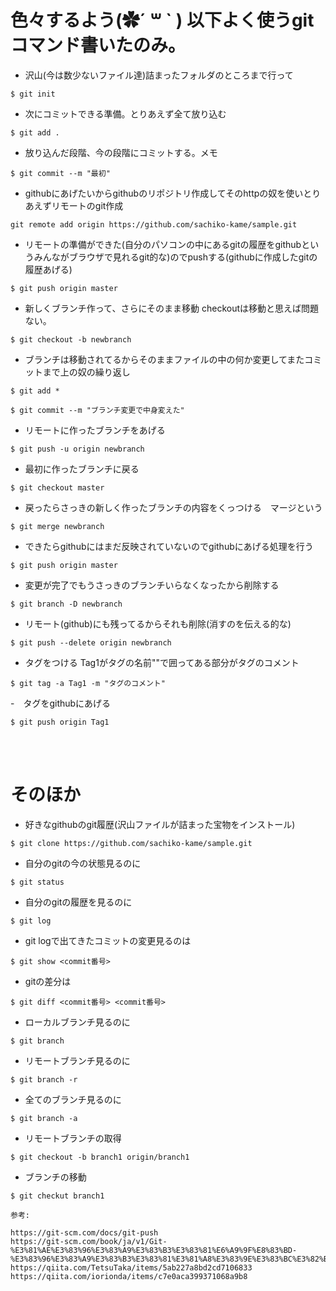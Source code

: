# 色々するよう(✿´ ꒳ ` ) 以下よく使うgitコマンド書いたのみ。

- 沢山(今は数少ないファイル達)詰まったフォルダのところまで行って

```
$ git init
```

- 次にコミットできる準備。とりあえず全て放り込む

```
$ git add .
```

- 放り込んだ段階、今の段階にコミットする。メモ

```
$ git commit --m "最初"
```

- githubにあげたいからgithubのリポジトリ作成してそのhttpの奴を使いとりあえずリモートのgit作成

```
git remote add origin https://github.com/sachiko-kame/sample.git
```

- リモートの準備ができた(自分のパソコンの中にあるgitの履歴をgithubというみんながブラウザで見れるgit的な)のでpushする(githubに作成したgitの履歴あげる)

```
$ git push origin master
```

- 新しくブランチ作って、さらにそのまま移動 checkoutは移動と思えば問題ない。

```
$ git checkout -b newbranch
```

- ブランチは移動されてるからそのままファイルの中の何か変更してまたコミットまで上の奴の繰り返し

```
$ git add *
```

```
$ git commit --m "ブランチ変更で中身変えた"
```

- リモートに作ったブランチをあげる

```
$ git push -u origin newbranch
```

- 最初に作ったブランチに戻る

```
$ git checkout master
```

- 戻ったらさっきの新しく作ったブランチの内容をくっつける　マージという

```
$ git merge newbranch
```

- できたらgithubにはまだ反映されていないのでgithubにあげる処理を行う

```
$ git push origin master
```

- 変更が完了でもうさっきのブランチいらなくなったから削除する

```
$ git branch -D newbranch
```

- リモート(github)にも残ってるからそれも削除(消すのを伝える的な)

```
$ git push --delete origin newbranch
```

- タグをつける Tag1がタグの名前""で囲ってある部分がタグのコメント

```
$ git tag -a Tag1 -m "タグのコメント"
```

-　タグをgithubにあげる

```
$ git push origin Tag1
```


<br>
<br>

# そのほか

- 好きなgithubのgit履歴(沢山ファイルが詰まった宝物をインストール)

```
$ git clone https://github.com/sachiko-kame/sample.git
```

- 自分のgitの今の状態見るのに

```
$ git status
```

- 自分のgitの履歴を見るのに

```
$ git log
```

- git logで出てきたコミットの変更見るのは

```
$ git show <commit番号>
```

- gitの差分は

```
$ git diff <commit番号> <commit番号>
```

- ローカルブランチ見るのに

```
$ git branch
```

- リモートブランチ見るのに

```
$ git branch -r
```

- 全てのブランチ見るのに

```
$ git branch -a
```

- リモートブランチの取得

```
$ git checkout -b branch1 origin/branch1
```

- ブランチの移動

```
$ git checkut branch1
```



```
参考:

https://git-scm.com/docs/git-push
https://git-scm.com/book/ja/v1/Git-%E3%81%AE%E3%83%96%E3%83%A9%E3%83%B3%E3%83%81%E6%A9%9F%E8%83%BD-%E3%83%96%E3%83%A9%E3%83%B3%E3%83%81%E3%81%A8%E3%83%9E%E3%83%BC%E3%82%B8%E3%81%AE%E5%9F%BA%E6%9C%AC
https://qiita.com/TetsuTaka/items/5ab227a8bd2cd7106833
https://qiita.com/iorionda/items/c7e0aca399371068a9b8
```


